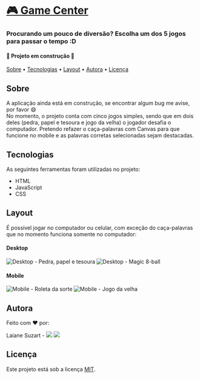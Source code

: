 # [🎮 Game Center](https://cutegamecenter.netlify.app/)
### Procurando um pouco de diversão? Escolha um dos 5 jogos para passar o tempo :D

#### 🚧 Projeto em construção 🚧

[Sobre](#sobre) • [Tecnologias](#tecnologias) • [Layout](#layout) • [Autora](#autora) • [Licença](#licença)

## Sobre
A aplicação ainda está em construção, se encontrar algum bug me avise, por favor 😄\
No momento, o projeto conta com cinco jogos simples, sendo que em dois deles (pedra, papel e tesoura e jogo da velha) o jogador desafia o computador. Pretendo refazer o caça-palavras com Canvas para que funcione no mobile e as palavras corretas selecionadas sejam destacadas.

## Tecnologias
As seguintes ferramentas foram utilizadas no projeto:

* HTML
* JavaScript
* CSS

## Layout
É possível jogar no computador ou celular, com exceção do caça-palavras que no momento funciona somente no computador:
#### Desktop
![Desktop - Pedra, papel e tesoura](https://i.imgur.com/FS970VJ.png)
![Desktop - Magic 8-ball](https://i.imgur.com/kB1J96t.png)
#### Mobile
![Mobile - Roleta da sorte](https://i.imgur.com/KW5apUP.png)
![Mobile - Jogo da velha](https://i.imgur.com/oGroLps.png)

## Autora
Feito com ❤️ por:

Laiane Suzart - <a href="https://www.linkedin.com/in/laianesuzart/" target="_blank"><img src="https://img.shields.io/badge/-LinkedIn-%230077B5?style=for-the-badge&logo=linkedin&logoColor=white" target="_blank"></a> 
<a href="https://github.com/laianesuzart" target="_blank"><img src="https://img.shields.io/badge/GitHub-100000?style=for-the-badge&logo=github&logoColor=white" target="_blank"></a>

## Licença
Este projeto está sob a licença [MIT](https://choosealicense.com/licenses/mit/).
